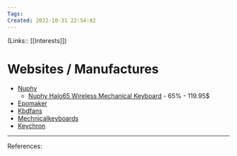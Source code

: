 ```yaml
---
Tags: 
Created: 2022-10-31 22:54:02
---
```

(Links:: [[Interests]])
# Websites / Manufactures
- [Nuphy](https://nuphy.com)
	- [Nuphy Halo65 Wireless Mechanical Keyboard](https://nuphy.com/collections/keyboards/products/halo65) - 65% - 119.95$
- [Epomaker](https://epomaker.com)
- [Kbdfans](https://kbdfans.com/collections/65-keyboard)
- [Mechnicalkeyboards](https://mechanicalkeyboards.com/shop/index.php?l=product_list&c=1)
- [Keychron](https://www.keychron.com)

---
References: